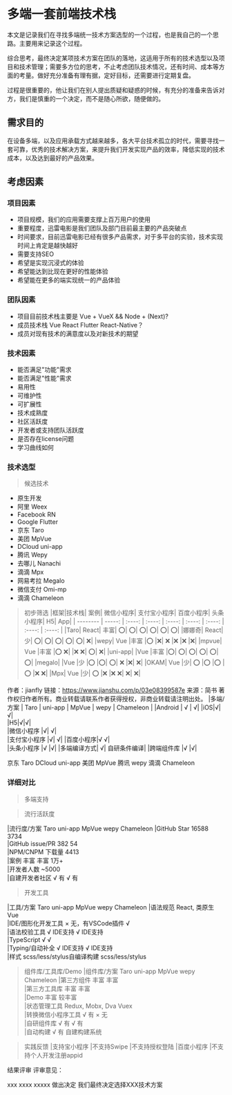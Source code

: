 # 多端一套前端技术栈
本文是记录我们在寻找多端统一技术方案选型的一个过程，也是我自己的一个思路。主要用来记录这个过程。

综合思考，最终决定某项技术方案在团队的落地，这适用于所有的技术选型以及项目和技术管理；需要多方位的思考，不止考虑团队技术情况，还有时间、成本等方面的考量。做好充分准备有理有据，定好目标，还需要进行定期复盘。

过程是很重要的，他让我们在别人提出质疑和疑惑的时候，有充分的准备来告诉对方，我们是慎重的一个决定，而不是随心所欲，随便做的。

## 需求目的
在设备多端，以及应用承载方式越来越多，各大平台技术孤立的时代，需要寻找一套可靠，优秀的技术解决方案，来提升我们开发实现产品的效率，降低实现的技术成本，以及达到最好的产品效果。

## 考虑因素
### 项目因素
+ 项目规模，我们的应用需要支撑上百万用户的使用
+ 重要程度，迅雷电影是我们团队及部门目前最主要的产品突破点
+ 时间要求，目前迅雷电影已经有很多产品需求，对于多平台的实验，技术实现时间上肯定是越快越好
+ 需要支持SEO
+ 希望是实现沉浸式的体验
+ 希望能达到比现在更好的性能体验
+ 希望能在更多的端实现统一的产品体验

### 团队因素
+ 项目目前技术栈主要是 Vue + VueX && Node + (Next)?
+ 成员技术栈 Vue React Flutter React-Native？
+ 成员对现有技术的满意度以及对新技术的期望

### 技术因素
+ 能否满足"功能"需求
+ 能否满足"性能"需求
+ 易用性
+ 可维护性
+ 可扩展性
+ 技术成熟度
+ 社区活跃度
+ 开发者或支持团队活跃度
+ 是否存在license问题
+ 学习曲线如何

### 技术选型
> 候选技术

+ 原生开发
+ 阿里 Weex
+ Facebook RN
+ Google Flutter
+ 京东 Taro
+ 美团 MpVue
+ DCloud uni-app
+ 腾讯 Wepy
+ 去哪儿 Nanachi
+ 滴滴 Mpx
+ 网易考拉 Megalo
+ 微信支付 Omi-mp
+ 滴滴 Chameleon

> 初步筛选
|框架|技术栈|	案例|	微信小程序|	支付宝小程序|	百度小程序|	头条小程序|	H5|	App|
| --------   | -----:   | :----: | :----: | :----: | :----: | :----: | :----: | :----: |
|Taro|	React|	丰富|	⭕|	⭕|	⭕|	⭕|	⭕|	⭕|
|娜娜奇|	React|	少|	⭕|	⭕️|	⭕️|	⭕️|	⭕️|	❌|
|wepy|	Vue	|丰富	|⭕	|❌|	❌	|❌	|❌	|❌|
|mpvue|	Vue	|丰富	|⭕	❌|	|❌	❌|	⭕|️	❌|
|uni-app|	|Vue	|丰富	|⭕|	⭕|	⭕️|	⭕|	⭕️|	⭕|
|megalo|	|Vue	|少	|⭕	|⭕️|	⭕️|	❌	|❌|	❌|
|OKAM|	Vue	|少|	⭕	|⭕	|⭕	|⭕	|❌	❌|
|Mpx|	Vue	|少|	⭕	|❌	|❌	❌|	❌|	❌|

作者：jianfly
链接：https://www.jianshu.com/p/03e08399587e
来源：简书
著作权归作者所有。商业转载请联系作者获得授权，非商业转载请注明出处。
|多端/方案 | Taro | uni-app | MpVue | wepy | Chameleon |
|Android | √ | √|
|iOS|√|√|		
|H5|√|√|			
|微信小程序	|√|	√|			
|支付宝小程序 |√|	√|
|百度小程序|√	√|		
|头条小程序	|√	|√|
|多端编译方式|	√|	自研条件编译|	
|跨端组件库	|√	|√|

京东 Taro
DCloud uni-app
美团 MpVue
腾讯 wepy
滴滴 Chameleon

### 详细对比

> 多端支持



> 流行活跃度

|流行度/方案	Taro	uni-app	MpVue	wepy	Chameleon
|GitHub Star	16588	3734			
|GitHub issue/PR	382	54			
|NPM/CNPM 下载量	4413				
|案例	丰富	丰富 1万+			
|开发者人数	~5000				
|自建开发者社区	√ 有	√ 有			

> 开发工具

|工具/方案	Taro	uni-app	MpVue	wepy	Chameleon
|语法规范	React, 类原生	Vue			
|IDE/图形化开发工具	× 无，有VSCode插件	√			
|语法校验工具	√ IDE支持	√ IDE支持			
|TypeScript	√	√			
|Typing/自动补全	√ IDE支持	√ IDE支持			
|样式	scss/less/stylus自编译构建	scss/less/stylus			

> 组件库/工具库/Demo
|组件库/方案	Taro	uni-app	MpVue	wepy	Chameleon
|第三方组件	丰富	丰富			
|第三方工具库	丰富	丰富			
|Demo	丰富	较丰富			
|状态管理工具	Redux, Mobx, Dva	Vuex			
|转换微信小程序工具	√ 有	× 无			
|自研组件库	√ 有	√ 有			
|自动构建	√ 有	自建构建系统			

> 实践反馈
|支持宝小程序
|不支持Swipe
|不支持授权登陆
|百度小程序
|不支持个人开发注册appid

结果评审
评审意见：

xxx
xxxx
xxxxx
做出决定
我们最终决定选择XXX技术方案
